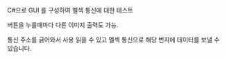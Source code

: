C#으로 GUI 를 구성하여 멜섹 통신에 대한 테스트

버튼을 누를때마다 다른 이미지 출력도 가능.

통신 주소를 긁어와서 사용 읽을 수 있고
멜섹 통신으로 해당 번지에 데이터를 보낼 수 있습니다.
